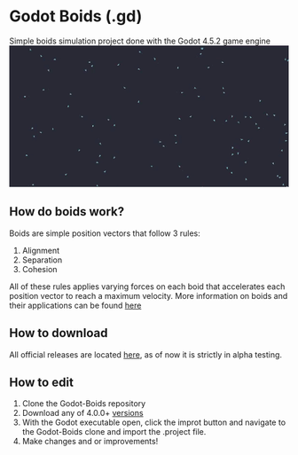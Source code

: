 # Godot Boids (.gd)
Simple boids simulation project done with the Godot 4.5.2 game engine
![Game](Docs/demonstration.gif)
## How do boids work?
Boids are simple position vectors that follow 3 rules:
1. Alignment
2. Separation
3. Cohesion

All of these rules applies varying forces on each boid that accelerates each position vector to reach a maximum velocity.
More information on boids and their applications can be found [here](http://www.red3d.com/cwr/boids/)
## How to download
All official releases are located [here](https://github.com/cornball24/Godot-Boids/tags), as of now it is strictly in alpha testing.
## How to edit
1. Clone the Godot-Boids repository
2. Download any of 4.0.0+ [versions](https://github.com/godotengine/godot-cpp/issues/874)
3. With the Godot executable open, click the improt button and navigate to the Godot-Boids clone and import the .project file.
4. Make changes and or improvements!
